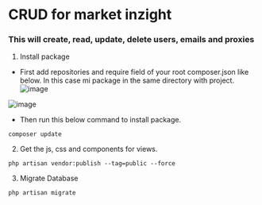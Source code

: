 # CRUD for market inzight 

### This will create, read, update, delete users, emails and proxies 
1. Install package
- First add repositories and require field of your root composer.json like below. In this case mi package in the same directory with project.
![image](https://github.com/ngovi-2909/market-inzight/assets/74971162/83ca4e52-cd5a-4186-ad4b-d4f5e5bcc28f)

![image](https://github.com/ngovi-2909/market-inzight/assets/74971162/248d1a66-fc10-40d0-b058-03efd93121c0)
- Then run this below command to install package. 
```
composer update
```
2. Get the js, css and components for views.
```
php artisan vendor:publish --tag=public --force
```
3. Migrate Database
```
php artisan migrate 
```
